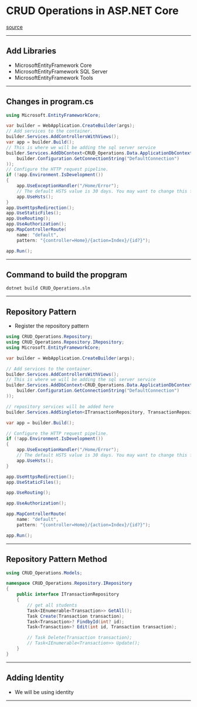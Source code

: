 # CRUD Operations in ASP.NET Core
[source](https://www.youtube.com/watch?v=VYmsoCWjvM4&list=PLjC4UKOOcfDQfrxjOgGKM_UmydQig8pq5)

--- ---

## Add Libraries

- MicrosoftEntityFramework Core
- MicrosoftEntityFramework SQL Server
- MicrosoftEntityFramework Tools

--- ---

## Changes in program.cs

```c#
using Microsoft.EntityFrameworkCore;

var builder = WebApplication.CreateBuilder(args);
// Add services to the container.
builder.Services.AddControllersWithViews();
var app = builder.Build();
// This is where we will be adding the sql server service
builder.Services.AddDbContext<CRUD_Operations.Data.ApplicationDbContext>(options => options.UseSqlServer(
    builder.Configuration.GetConnectionString("DefaultConnection")
));
// Configure the HTTP request pipeline.
if (!app.Environment.IsDevelopment())
{
    app.UseExceptionHandler("/Home/Error");
    // The default HSTS value is 30 days. You may want to change this for production scenarios, see https://aka.ms/aspnetcore-hsts.
    app.UseHsts();
}
app.UseHttpsRedirection();
app.UseStaticFiles();
app.UseRouting();
app.UseAuthorization();
app.MapControllerRoute(
    name: "default",
    pattern: "{controller=Home}/{action=Index}/{id?}");

app.Run();

```

--- ---

## Command to build the propgram

```shell
dotnet build CRUD_Operations.sln
```

--- ---

## Repository Pattern

- Register the repository pattern

```c#
using CRUD_Operations.Repository;
using CRUD_Operations.Repository.IRepository;
using Microsoft.EntityFrameworkCore;

var builder = WebApplication.CreateBuilder(args);

// Add services to the container.
builder.Services.AddControllersWithViews();
// This is where we will be adding the sql server service
builder.Services.AddDbContext<CRUD_Operations.Data.ApplicationDbContext>(options => options.UseSqlServer(
    builder.Configuration.GetConnectionString("DefaultConnection")
));

// repository services will be added here
builder.Services.AddSingleton<ITransactionRepository, TransactionRepository>();

var app = builder.Build();

// Configure the HTTP request pipeline.
if (!app.Environment.IsDevelopment())
{
    app.UseExceptionHandler("/Home/Error");
    // The default HSTS value is 30 days. You may want to change this for production scenarios, see https://aka.ms/aspnetcore-hsts.
    app.UseHsts();
}

app.UseHttpsRedirection();
app.UseStaticFiles();

app.UseRouting();

app.UseAuthorization();

app.MapControllerRoute(
    name: "default",
    pattern: "{controller=Home}/{action=Index}/{id?}");

app.Run();

```

--- ---

## Repository Pattern Method

```c#
using CRUD_Operations.Models;

namespace CRUD_Operations.Repository.IRepository
{
    public interface ITransactionRepository
    {
        // get all students
        Task<IEnumerable<Transaction>> GetAll();
        Task Create(Transaction transaction);
        Task<Transaction>? FindbyId(int? id);
        Task<Transaction>? Edit(int id, Transaction transaction);

        // Task Delete(Transaction transaction);
        // Task<IEnumerable<Transaction>> Update();
    }
}

```

--- ---

## Adding Identity 

- We will be using identity



--- ---